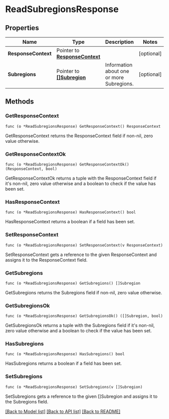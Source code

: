 # ReadSubregionsResponse

## Properties

Name | Type | Description | Notes
------------ | ------------- | ------------- | -------------
**ResponseContext** | Pointer to [**ResponseContext**](ResponseContext.md) |  | [optional] 
**Subregions** | Pointer to [**[]Subregion**](Subregion.md) | Information about one or more Subregions. | [optional] 

## Methods

### GetResponseContext

`func (o *ReadSubregionsResponse) GetResponseContext() ResponseContext`

GetResponseContext returns the ResponseContext field if non-nil, zero value otherwise.

### GetResponseContextOk

`func (o *ReadSubregionsResponse) GetResponseContextOk() (ResponseContext, bool)`

GetResponseContextOk returns a tuple with the ResponseContext field if it's non-nil, zero value otherwise
and a boolean to check if the value has been set.

### HasResponseContext

`func (o *ReadSubregionsResponse) HasResponseContext() bool`

HasResponseContext returns a boolean if a field has been set.

### SetResponseContext

`func (o *ReadSubregionsResponse) SetResponseContext(v ResponseContext)`

SetResponseContext gets a reference to the given ResponseContext and assigns it to the ResponseContext field.

### GetSubregions

`func (o *ReadSubregionsResponse) GetSubregions() []Subregion`

GetSubregions returns the Subregions field if non-nil, zero value otherwise.

### GetSubregionsOk

`func (o *ReadSubregionsResponse) GetSubregionsOk() ([]Subregion, bool)`

GetSubregionsOk returns a tuple with the Subregions field if it's non-nil, zero value otherwise
and a boolean to check if the value has been set.

### HasSubregions

`func (o *ReadSubregionsResponse) HasSubregions() bool`

HasSubregions returns a boolean if a field has been set.

### SetSubregions

`func (o *ReadSubregionsResponse) SetSubregions(v []Subregion)`

SetSubregions gets a reference to the given []Subregion and assigns it to the Subregions field.


[[Back to Model list]](../README.md#documentation-for-models) [[Back to API list]](../README.md#documentation-for-api-endpoints) [[Back to README]](../README.md)


